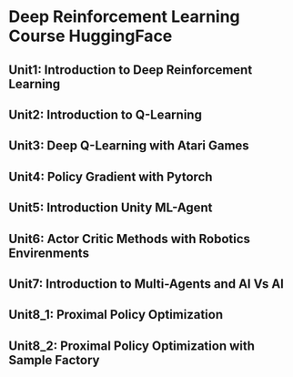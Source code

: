 # Deep Reinforcement Learning Course HuggingFace

## Unit1: Introduction to Deep Reinforcement Learning
## Unit2: Introduction to Q-Learning
## Unit3: Deep Q-Learning with Atari Games
## Unit4: Policy Gradient with Pytorch
## Unit5: Introduction Unity ML-Agent
## Unit6: Actor Critic Methods with Robotics Envirenments
## Unit7: Introduction to Multi-Agents and AI Vs AI
## Unit8_1: Proximal Policy Optimization
## Unit8_2: Proximal Policy Optimization with Sample Factory
